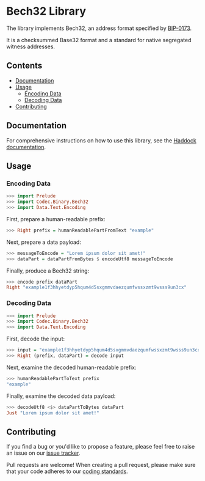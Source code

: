 # Bech32 Library

The library implements Bech32, an address format specified by
[BIP-0173](https://github.com/bitcoin/bips/blob/master/bip-0173.mediawiki).

It is a checksummed Base32 format and a standard for native segregated witness
addresses.

## Contents

   * [Documentation](#documentation)
   * [Usage](#usage)
      * [Encoding Data](#encoding-data)
      * [Decoding Data](#decoding-data)
   * [Contributing](#contributing)

## Documentation

For comprehensive instructions on how to use this library, see the [Haddock documentation](https://hackage.haskell.org/package/bech32/docs/Codec-Binary-Bech32.html).

## Usage

### Encoding Data

```hs
>>> import Prelude 
>>> import Codec.Binary.Bech32 
>>> import Data.Text.Encoding  
```

First, prepare a human-readable prefix:
```hs
>>> Right prefix = humanReadablePartFromText "example" 
```

Next, prepare a data payload:  
```hs
>>> messageToEncode = "Lorem ipsum dolor sit amet!"
>>> dataPart = dataPartFromBytes $ encodeUtf8 messageToEncode  
```

Finally, produce a Bech32 string:  
```hs
>>> encode prefix dataPart 
Right "example1f3hhyetdyp5hqum4d5sxgmmvdaezqumfwssxzmt9wsss9un3cx" 
```

### Decoding Data

```hs
>>> import Prelude 
>>> import Codec.Binary.Bech32 
>>> import Data.Text.Encoding  
``` 
  
First, decode the input:   

```hs
>>> input = "example1f3hhyetdyp5hqum4d5sxgmmvdaezqumfwssxzmt9wsss9un3cx"   
>>> Right (prefix, dataPart) = decode input
```
  
Next, examine the decoded human-readable prefix:   

```hs
>>> humanReadablePartToText prefix 
"example"  
``` 
  
Finally, examine the decoded data payload: 
   
```hs
>>> decodeUtf8 <$> dataPartToBytes dataPart
Just "Lorem ipsum dolor sit amet!"
```

## Contributing

If you find a bug or you'd like to propose a feature, please feel free to raise
an issue on our [issue tracker](https://github.com/input-output-hk/bech32/issues).

Pull requests are welcome! When creating a pull request, please make sure that
your code adheres to our [coding standards](https://github.com/input-output-hk/cardano-wallet/wiki/Coding-Standards).
